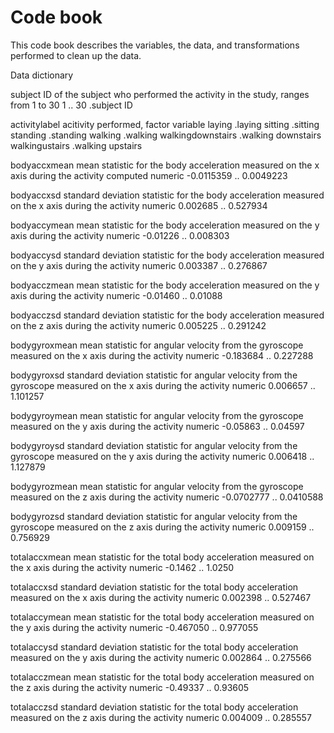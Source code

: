 Code book 
========================================================

This code book describes the variables, the data, and transformations performed to clean up the data.

Data dictionary

subject
  ID of the subject who performed the activity in the study, ranges from 1 to 30
    1 .. 30 .subject ID
    
activitylabel
  acitivity performed, factor variable 
    laying            .laying
    sitting           .sitting
    standing          .standing
    walking           .walking
    walkingdownstairs .walking downstairs
    walkingustairs    .walking upstairs

bodyaccxmean
  mean statistic for the body acceleration measured on the x axis during the activity
  computed 
    numeric
    -0.0115359 .. 0.0049223

bodyaccxsd
  standard deviation statistic for the body acceleration measured on the x axis during the activity
    numeric
    0.002685 .. 0.527934

bodyaccymean
  mean statistic for the body acceleration measured on the y axis during the activity
    numeric
    -0.01226 .. 0.008303

bodyaccysd
  standard deviation statistic for the body acceleration measured on the y axis during the activity
    numeric
    0.003387 .. 0.276867

bodyacczmean
  mean statistic for the body acceleration measured on the y axis during the activity
    numeric
    -0.01460 .. 0.01088

bodyacczsd
  standard deviation statistic for the body acceleration measured on the z axis during the activity
    numeric
    0.005225 .. 0.291242
  
bodygyroxmean
  mean statistic for angular velocity from the gyroscope measured on the x axis during the activity
    numeric
    -0.183684 .. 0.227288
    
bodygyroxsd
  standard deviation statistic for angular velocity from the gyroscope measured on the x axis during the activity
    numeric
    0.006657 .. 1.101257

bodygyroymean
  mean statistic for angular velocity from the gyroscope measured on the y axis during the activity
    numeric
    -0.05863 .. 0.04597

bodygyroysd
  standard deviation statistic for angular velocity from the gyroscope measured on the y axis during the activity
    numeric
    0.006418 .. 1.127879

bodygyrozmean
  mean statistic for angular velocity from the gyroscope measured on the z axis during the activity
    numeric
    -0.0702777 .. 0.0410588 

bodygyrozsd
  standard deviation statistic for angular velocity from the gyroscope measured on the z axis during the activity
    numeric
    0.009159 .. 0.756929

totalaccxmean
  mean statistic for the total body acceleration measured on the x axis during the activity
    numeric
    -0.1462 .. 1.0250

totalaccxsd
  standard deviation statistic for the total body acceleration measured on the x axis during the activity
    numeric
    0.002398 .. 0.527467

totalaccymean
  mean statistic for the total body acceleration measured on the y axis during the activity
    numeric
    -0.467050 .. 0.977055

totalaccysd
  standard deviation statistic for the total body acceleration measured on the y axis during the activity
    numeric
    0.002864 .. 0.275566

totalacczmean
  mean statistic for the total body acceleration measured on the z axis during the activity
    numeric
    -0.49337 .. 0.93605

totalacczsd
  standard deviation statistic for the total body acceleration measured on the z axis during the activity
    numeric
    0.004009 .. 0.285557
